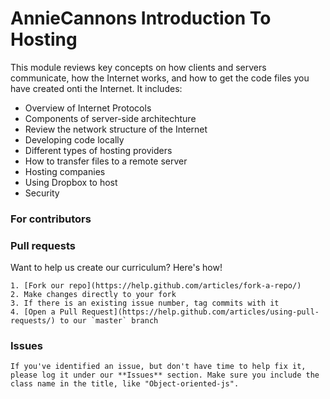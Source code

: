 # AnnieCannons Introduction To Hosting

This module reviews key concepts on how clients and servers communicate, how the Internet works, and how to get the code files you have created onti the Internet. It includes:

<ul>
<li>Overview of Internet Protocols</li>
<li>Components of server-side architechture</li>
<li>Review the network structure of the Internet</li>
<li>Developing code locally</li>
<li>Different types of hosting providers</li>
<li>How to transfer files to a remote server</li>
<li>Hosting companies</li>
<li>Using Dropbox to host</li>
<li>Security</li>
</ul>

  ### For contributors
  ### Pull requests

  Want to help us create our curriculum? Here's how!

    1. [Fork our repo](https://help.github.com/articles/fork-a-repo/)
    2. Make changes directly to your fork
    3. If there is an existing issue number, tag commits with it
    4. [Open a Pull Request](https://help.github.com/articles/using-pull-requests/) to our `master` branch

  ### Issues

    If you've identified an issue, but don't have time to help fix it, please log it under our **Issues** section. Make sure you include the class name in the title, like "Object-oriented-js". 

